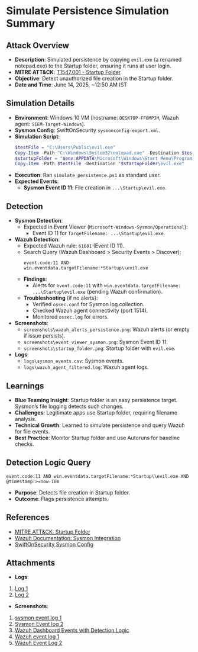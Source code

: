 # Simulate Persistence Simulation Summary

## Attack Overview
- **Description**: Simulated persistence by copying `evil.exe` (a renamed notepad.exe) to the Startup folder, ensuring it runs at user login.
- **MITRE ATT&CK**: [T1547.001 - Startup Folder](https://attack.mitre.org/techniques/T1547/001/)
- **Objective**: Detect unauthorized file creation in the Startup folder.
- **Date and Time**: June 14, 2025, ~12:50 AM IST

## Simulation Details
- **Environment**: Windows 10 VM (hostname: `DESKTOP-FF0MPJM`, Wazuh agent: `SIEM-Target-Windows`).
- **Sysmon Config**: SwiftOnSecurity `sysmonconfig-export.xml`.
- **Simulation Script**:
  ```powershell
  $testFile = "C:\Users\Public\evil.exe"
  Copy-Item -Path "C:\Windows\System32\notepad.exe" -Destination $testFile
  $startupFolder = "$env:APPDATA\Microsoft\Windows\Start Menu\Programs\Startup"
  Copy-Item -Path $testFile -Destination "$startupFolder\evil.exe"
  ```
- **Execution**: Ran `simulate_persistence.ps1` as standard user.
- **Expected Events**:
  - **Sysmon Event ID 11**: File creation in `...\Startup\evil.exe`.

## Detection
- **Sysmon Detection**:
  - Expected in Event Viewer (`Microsoft-Windows-Sysmon/Operational`):
    - Event ID 11 for `TargetFilename: ...\Startup\evil.exe`.
- **Wazuh Detection**:
  - Expected Wazuh rule: `61601` (Event ID 11).
  - Search Query (Wazuh Dashboard > Security Events > Discover):
    ```kql
    event.code:11 AND win.eventdata.targetFilename:*Startup\\evil.exe
    ```
  - **Findings**:
    - Alerts for `event.code:11` with `win.eventdata.targetFilename: ...\Startup\evil.exe` (pending Wazuh confirmation).
  - **Troubleshooting** (if no alerts):
    - Verified `ossec.conf` for Sysmon log collection.
    - Checked Wazuh agent connectivity (port 1514).
    - Monitored `ossec.log` for errors.
- **Screenshots**:
  - `screenshots\wazuh_alerts_persistence.png`: Wazuh alerts (or empty if issue persists).
  - `screenshots\event_viewer_sysmon.png`: Sysmon Event ID 11.
  - `screenshots\startup_folder.png`: Startup folder with `evil.exe`.
- **Logs**:
  - `logs\sysmon_events.csv`: Sysmon events.
  - `logs\wazuh_agent_filtered.log`: Wazuh agent logs.

## Learnings
- **Blue Teaming Insight**: Startup folder is an easy persistence target. Sysmon’s file logging detects such changes.
- **Challenges**: Legitimate apps use Startup folder, requiring filename analysis.
- **Technical Growth**: Learned to simulate persistence and query Wazuh for file events.
- **Best Practice**: Monitor Startup folder and use Autoruns for baseline checks.

## Detection Logic Query
```kql
event.code:11 AND win.eventdata.targetFilename:*Startup\\evil.exe AND @timestamp:>=now-10m
```
- **Purpose**: Detects file creation in Startup folder.
- **Outcome**: Flags persistence attempts.

## References
- [MITRE ATT&CK: Startup Folder](https://attack.mitre.org/techniques/T1547/001/)
- [Wazuh Documentation: Sysmon Integration](https://documentation.wazuh.com/current/user-manual/capabilities/sysmon.html)
- [SwiftOnSecurity Sysmon Config](https://github.com/SwiftOnSecurity/sysmon-config)

## Attachments
- **Logs**: 
1. [ Log 1 ](/DetectAndDefend/Phase1/Scenario-6-Persistence/logs/log1.json)
2. [ Log 2 ](/DetectAndDefend/Phase1/Scenario-6-Persistence/logs/log2.json)
- **Screenshots**: 
1. [sysmon event log 1 ](/DetectAndDefend/Phase1/Scenario-6-Persistence/screenshots/sysmon-event-log1.png)
2. [ Sysmon Event log 2 ](/DetectAndDefend/Phase1/Scenario-6-Persistence/screenshots/sysmon-event-log2.png)
3. [ Wazuh Dashboard Events with Detection Logic](/DetectAndDefend/Phase1/Scenario-6-Persistence/screenshots/wazuh-dashboard-events.png)
4. [ Wazuh event log 1](/DetectAndDefend/Phase1/Scenario-6-Persistence/screenshots/wazuh-log-1-event.png)
5. [ Wazuh Event Log 2](/DetectAndDefend/Phase1/Scenario-6-Persistence/screenshots/wazuh-event-log-2.png)